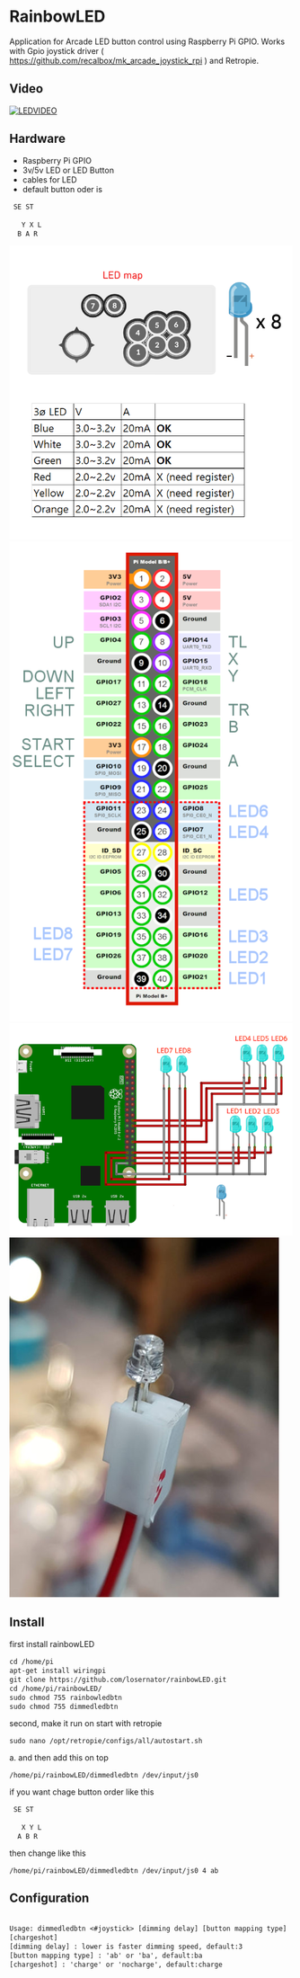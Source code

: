 # RainbowLED
Application for Arcade LED button control using Raspberry Pi GPIO.
Works with Gpio joystick driver ( https://github.com/recalbox/mk_arcade_joystick_rpi ) and Retropie.

## Video
[![LEDVIDEO](http://img.youtube.com/vi/PyplqCNt8OQ/0.jpg)](https://youtu.be/PyplqCNt8OQ)

## Hardware
* Raspberry Pi GPIO
* 3v/5v LED or LED Button
* cables for LED
* default button oder is
<pre><code> SE ST

   Y X L
  B A R
</code></pre>

![LED](/Manual/rainbowled02.png)
![GPIO](/Manual/rainbowled01.png)
![GPIO](/Manual/rainbowled03.png)
![GPIO](/Manual/rainbowled04.jpg)

## Install
first install rainbowLED
<pre><code>cd /home/pi
apt-get install wiringpi
git clone https://github.com/losernator/rainbowLED.git
cd /home/pi/rainbowLED/
sudo chmod 755 rainbowledbtn
sudo chmod 755 dimmedledbtn
</code></pre>
second, make it run on start with retropie
<pre><code>sudo nano /opt/retropie/configs/all/autostart.sh
</code></pre>
a. and then add this on top
<pre><code>/home/pi/rainbowLED/dimmedledbtn /dev/input/js0
</code></pre>

if you want chage button order like this
<pre><code> SE ST

   X Y L
  A B R
</code></pre>
then change like this
<pre><code>/home/pi/rainbowLED/dimmedledbtn /dev/input/js0 4 ab
</code></pre>

## Configuration
<pre><code>
Usage: dimmedledbtn <#joystick> [dimming delay] [button mapping type] [chargeshot]
[dimming delay] : lower is faster dimming speed, default:3
[button mapping type] : 'ab' or 'ba', default:ba
[chargeshot] : 'charge' or 'nocharge', default:charge
</code></pre>

